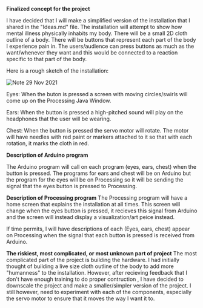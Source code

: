 **Finalized concept for the project**

I have decided that I will make a simplified version of the installation that I shared in the "Ideas.md" file. The installation will attempt to show how mental illness physically inhabits my body. There will be a small 2D cloth outline of a body. There will be buttons that represent each part of the body I experience pain in. The users/audience can press buttons as much as the want/whenever they want and this would be connected to a reaction specific to that part of the body. 

Here is a rough sketch of the installation: 

![Note 29 Nov 2021](https://user-images.githubusercontent.com/89835212/143825878-b63d84ad-02b4-48eb-b4ca-c8246452f87a.jpg)

Eyes: 
When the buton is pressed a screen with moving circles/swirls will come up on the Processing Java Window. 

Ears: 
When the button is pressed a high-pitched sound will play on the headphones that the user will be wearing. 

Chest: 
When the button is pressed the servo motor will rotate. The motor will have needles with red paint or markers attached to it so that with each rotation, it marks the cloth in red. 

**Description of Arduino program**

The Arduino program will call on each program (eyes, ears, chest) when the button is pressed. The programs for ears and chest will be on Arduino but the program for the eyes will be on Processing so it will be sending the signal that the eyes button is pressed to Processing. 

**Description of Processing program** 
The Processing program will have a home screen that explains the installation at all times. This screen will change when the eyes button is pressed, it recieves this signal from Arduino and the screen will instead display a visualization/art peice instead. 

If time permits, I will have descriptions of each (Eyes, ears, chest) appear on Processing when the signal that each button is pressed is received from Arduino. 

**The riskiest, most complicated, or most unknown part of project**
The most complicated part of the project is building the hardware. I had initially thought of building a live size cloth outline of the body to add more "humanness" to the installation. However, after recieving feedback that I don't have enough training to do proper contruction , I have decided to downscale the project and make a smaller/simpler version of the project. I still however, need to experiment with each of the components, especially the servo motor to ensure that it moves the way I want it to. 



